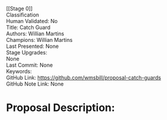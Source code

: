 [[Stage 0]]<br>Classification<br>Human Validated: No<br>Title: Catch Guard<br>Authors: Willian Martins<br>Champions: Willian Martins<br>Last Presented: None<br>Stage Upgrades:<br>None<br>Last Commit: None<br>Keywords:<br>GitHub Link: https://github.com/wmsbill/proposal-catch-guards <br>GitHub Note Link: None
# Proposal Description:<br>